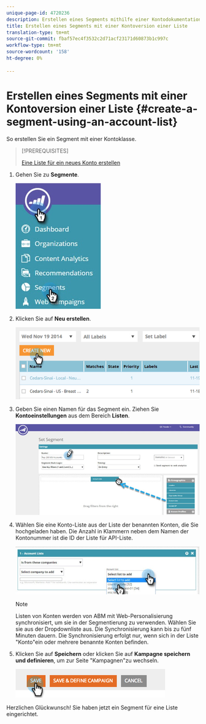 ```yaml
---
unique-page-id: 4720236
description: Erstellen eines Segments mithilfe einer Kontodokumentation - Marketing Docs - Liste
title: Erstellen eines Segments mit einer Kontoversion einer Liste
translation-type: tm+mt
source-git-commit: fbaf57ec4f3532c2d71acf23171d60873b1c997c
workflow-type: tm+mt
source-wordcount: '158'
ht-degree: 0%

---
```



# Erstellen eines Segments mit einer Kontoversion einer Liste {#create-a-segment-using-an-account-list}

So erstellen Sie ein Segment mit einer Kontoklasse.

>[!PREREQUISITES]
>
>[Eine Liste für ein neues Konto erstellen](/help/marketo/product-docs/account-based-marketing/target/account-lists.md)

1. Gehen Sie zu **Segmente**.

   ![](assets/new-dropdown-segments-hand-no-account-list.jpg)

1. Klicken Sie auf **Neu erstellen**.

   ![](assets/image2014-11-19-19-3a33-3a47.png)

1. Geben Sie einen Namen für das Segment ein. Ziehen Sie **Kontoeinstellungen** aus dem Bereich **Listen**.

   ![](assets/set-segment-hands.jpg)

1. Wählen Sie eine Konto-Liste aus der Liste der benannten Konten, die Sie hochgeladen haben. Die Anzahl in Klammern neben dem Namen der Kontonummer ist die ID der Liste für API-Liste.

   ![](assets/select-list-for-segment-hands.jpg)

   >[!NOTE]
   >
   >Listen von Konten werden von ABM mit Web-Personalisierung synchronisiert, um sie in der Segmentierung zu verwenden. Wählen Sie sie aus der Dropdownliste aus. Die Synchronisierung kann bis zu fünf Minuten dauern. Die Synchronisierung erfolgt nur, wenn sich in der Liste &quot;Konto&quot;ein oder mehrere benannte Konten befinden.

1. Klicken Sie auf **Speichern** oder klicken Sie auf **Kampagne speichern und definieren**, um zur Seite &quot;Kampagnen&quot;zu wechseln.

   ![](assets/image2014-11-19-19-3a48-3a20.png)

Herzlichen Glückwunsch! Sie haben jetzt ein Segment für eine Liste eingerichtet.
